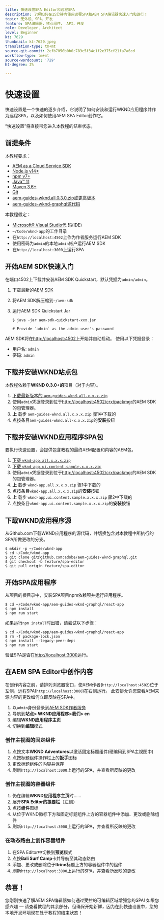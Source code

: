 ```yaml
---
title: 快速设置SPA Editor和远程SPA
description: 了解如何在15分钟内使用远程SPA和AEM SPA编辑器快速入门和运行！
topic: 无外设、SPA、开发
feature: SPA编辑器，核心组件， API，开发
role: Developer, Architect
level: Beginner
kt: 7629
thumbnail: kt-7629.jpeg
translation-type: tm+mt
source-git-commit: 2efb7050b0b0c783c5f34c1f2e375cf21fa7a6cd
workflow-type: tm+mt
source-wordcount: '729'
ht-degree: 3%

---
```



# 快速设置

快速设置是一个快速的逐步介绍，它说明了如何安装和运行WKND应用程序并作为远程SPA，以及如何使用AEM SPA Editor创作它。

“快速设置”将直接带您进入本教程的结束状态。

## 前提条件

本教程要求：

+ [AEM as a Cloud Service SDK](https://experienceleague.adobe.com/docs/experience-manager-learn/cloud-service/local-development-environment-set-up/aem-runtime.html?lang=en)
+ [Node.js v14+](https://nodejs.org/en/)
+ [npm v7+](https://www.npmjs.com/)
+ [Java™ 11](https://downloads.experiencecloud.adobe.com/content/software-distribution/en/general.html)
+ [Maven 3.6+](https://maven.apache.org/)
+ [Git](https://git-scm.com/downloads)
+ [aem-guides-wknd.all.0.3.0.zip或更高版本](https://github.com/adobe/aem-guides-wknd/releases)
+ [aem-guides-wknd-graphql源代码](https://github.com/adobe/aem-guides-wknd-graphql)

本教程假定：

+ [Microsoft® Visual Studio代](https://visualstudio.microsoft.com/) 码(IDE)
+ `~/Code/wknd-app`的工作目录
+ 在`http://localhost:4502`上作为作者服务运行AEM SDK
+ 使用密码为`admin`的本地`admin`帐户运行AEM SDK
+ 在`http://localhost:3000`上运行SPA

## 开始AEM SDK快速入门

在端口4502上下载并安装AEM SDK Quickstart，默认凭据为`admin/admin`。

1. [下载最新的AEM SDK](https://experience.adobe.com/#/downloads/content/software-distribution/en/aemcloud.html?fulltext=AEM*+SDK*&amp;orderby=%40jcr%3Acontent%2Fjcr%3AlastModified&amp;orderby.sort=desc&amp;layout=list&amp;p.offset=0&amp;p.limit=1)
1. 将AEM SDK解压缩到`~/aem-sdk`
1. 运行AEM SDK Quickstart Jar

   ```
   $ java -jar aem-sdk-quickstart-xxx.jar
   
   # Provide `admin` as the admin user's password
   ```

AEM SDK将在[http://localhost:4502](http://localhost:4502)上开始并自动启动。 使用以下凭据登录：

+ 用户名: `admin`
+ 密码: `admin`

## 下载并安装WKND站点包

本教程依赖于&#x200B;__WKND 0.3.0+的__&#x200B;项目（对于内容）。

1. [下载最新版本的  `aem-guides-wknd.all.x.x.x.zip`](https://github.com/adobe/aem-guides-wknd/releases)
1. 使用`admin`凭据登录到位于[http://localhost:4502/crx/packmgr](http://localhost:4502/crx/packmgr)的AEM SDK的包管理器。
1. __上__ 载步 `aem-guides-wknd.all.x.x.x.zip` 骤1中下载的
1. 点按条目`aem-guides-wknd.all-x.x.x.zip`的&#x200B;__安装__&#x200B;按钮

## 下载并安装WKND应用程序SPA包

要执行快速设置，会提供包含教程的最终AEM配置和内容的AEM包。

1. [下载 `wknd-app.all.x.x.x.zip`](./assets/quick-setup/wknd-app.all-1.0.0-SNAPSHOT.zip)
1. [下载 `wknd-app.ui.content.sample.x.x.x.zip`](./assets/quick-setup/wknd-app.ui.content.sample-1.0.0.zip)
1. 使用`admin`凭据登录到位于[http://localhost:4502/crx/packmgr](http://localhost:4502/crx/packmgr)的AEM SDK的包管理器。
1. __上__ 载步 `wknd-app.all.x.x.x.zip` 骤1中下载的
1. 点按条目`wknd-app.all.x.x.x.zip`的&#x200B;__安装__&#x200B;按钮
1. __上__ 载步 `wknd-app.ui.content.sample.x.x.x.zip` 骤2中下载的
1. 点按条目`wknd-app.ui.content.sample.x.x.x.zip`的&#x200B;__安装__&#x200B;按钮

## 下载WKND应用程序源

从Github.com下载WKND应用程序的源代码，并切换包含对本教程中所执行的SPA所做更改的分支。

```
$ mkdir -p ~/Code/wknd-app
$ cd ~/Code/wknd-app
$ git clone git@github.com:adobe/aem-guides-wknd-graphql.git
$ git checkout -b feature/spa-editor
$ git pull origin feature/spa-editor
```

## 开始SPA应用程序

从项目的根目录中，安装SPA项目npm依赖项并运行应用程序。

```
$ cd ~/Code/wknd-app/aem-guides-wknd-graphql/react-app
$ npm install
$ npm run start
```

如果运行`npm install`时出错，请尝试以下步骤：

```
$ cd ~/Code/wknd-app/aem-guides-wknd-graphql/react-app
$ rm -f package-lock.json
$ npm install --legacy-peer-deps
$ npm run start
```

验证SPA是否在[http://localhost:3000](http://localhost:3000)运行。

## 在AEM SPA Editor中创作内容

在创作内容之前，请排列浏览器窗口，使AEM作者(`http://localhost:4502`)位于左侧，远程SPA(`http://localhost:3000`)在右侧运行。 此安排允许您查看AEM来源内容的更改如何立即反映在SPA中。

1. 以`admin`身份登录到[AEM SDK作者服务](http://localhost:4502)
1. 导航到&#x200B;__站点> WKND应用程序>我们> en__
1. 编辑&#x200B;__WKND应用程序主页__
1. 切换到&#x200B;__编辑__&#x200B;模式

### 创作主视图的固定组件

1. 点按文本&#x200B;__WKND Adventures__&#x200B;以激活固定标题组件(硬编码到SPA主视图中)
1. 点按标题组件操作栏上的&#x200B;__扳手__&#x200B;图标
1. 更改标题组件的内容并保存
1. 刷新`http://localhost:3000`上运行的SPA，并查看所反映的更改

### 创作主视图的容器组件

1. 仍在编辑&#x200B;__WKND应用程序主页__&#x200B;时……
1. 展开&#x200B;__SPA Editor的提要栏__（左侧）
1. 点按&#x200B;__组件__&#x200B;图标
1. 从位于WKND徽标下方和固定标题组件上方的容器组件中添加、更改或删除组件
1. 刷新`http://localhost:3000`上运行的SPA，并查看所反映的更改

### 在动态路由上创作容器组件

1. 在SPA Editor中切换到&#x200B;__预览__&#x200B;模式
1. 点按&#x200B;__Bali Surf Camp__&#x200B;卡并导航至其动态路由
1. 添加、更改或删除位于&#x200B;__Itrine__&#x200B;标题上方的容器组件中的组件
1. 刷新`http://localhost:3000`上运行的SPA，并查看所反映的更改

## 恭喜！

您刚刚快速了解AEM SPA编辑器如何通过受控的可编辑区域增强您的SPA! 如果您感兴趣 — 请查看教程的其余部分，但确保开始新鲜，因为在此快速设置中，您的本地开发环境现在处于教程的结束状态！
